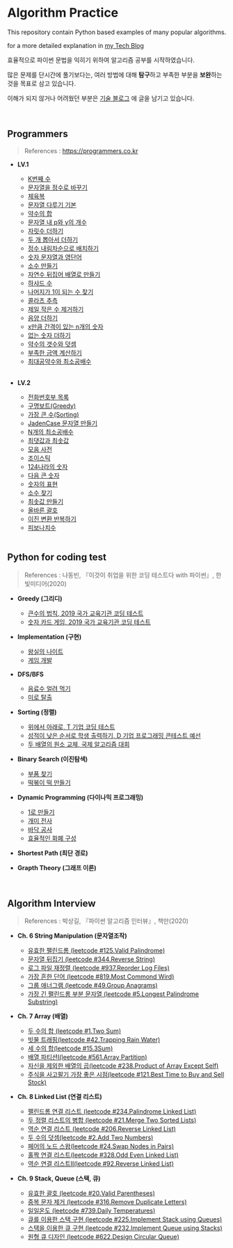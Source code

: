 # Algorithm Practice

This repository contain Python based examples of many popular algorithms. 

for a more detailed explanation in [my Tech Blog](https://medium.com/@heeee)  


효율적으로 파이썬 문법을 익히기 위하여 알고리즘 공부를 시작하였습니다.

많은 문제를 단시간에 풀기보다는, 여러 방법에 대해 **탐구**하고 부족한 부분을 **보완**하는 것을 목표로 삼고 있습니다. 

이해가 되지 않거나 어려웠던 부분은 [기술 블로그](https://medium.com/@heeee) 에 글을 남기고 있습니다.


</br>
  
## Programmers  
>References : https://programmers.co.kr  
  
 - **LV.1**
     - [K번째 수](https://github.com/song-hee-1/algorithm-practice/blob/master/programmers/kth-number.py)
     - [문자열을 정수로 바꾸기](https://github.com/song-hee-1/algorithm-practice/blob/master/programmers/string_to_integer.py)
     - [체육복](https://github.com/song-hee-1/algorithm-practice/blob/master/programmers/pe_clothes.py)
     - [문자열 다루기 기본](https://github.com/song-hee-1/algorithm-practice/blob/master/programmers/string_handling.py)
     - [약수의 합](https://github.com/song-hee-1/algorithm-practice/blob/master/programmers/sum_of_divisors.py)
     - [문자열 내 p와 y의 개수](https://github.com/song-hee-1/algorithm-practice/blob/master/programmers/number_of_p_and_y_in_string.py)	
     - [자릿수 더하기](https://github.com/song-hee-1/algorithm-practice/blob/master/programmers/add_digit.py)
     - [두 개 뽑아서 더하기](https://github.com/song-hee-1/algorithm-practice/blob/master/programmers/take_two_and_add.py)
     - [정수 내림차순으로 배치하기](https://github.com/song-hee-1/algorithm-practice/blob/master/programmers/sort_int_to_reverse.py)
     - [숫자 문자열과 영단어](https://github.com/song-hee-1/algorithm-practice/blob/master/programmers/numeric_strings_and_english_words.py)
     - [소수 만들기](https://github.com/song-hee-1/algorithm-practice/blob/master/programmers/make_prime_number.py)  
     - [자연수 뒤집어 배열로 만들기](https://github.com/song-hee-1/algorithm-practice/blob/master/programmers/reverse_natural_number_to_array.py)
     - [하샤드 수](https://github.com/song-hee-1/algorithm-practice/blob/master/programmers/harshad_number.py)
     - [나머지가 1이 되는 수 찾기](https://github.com/song-hee-1/algorithm-practice/blob/master/programmers/find_a_number_whose_remainder_is_1.py)
     - [콜라츠 추측](https://github.com/song-hee-1/algorithm-practice/blob/master/programmers/collatz_conjectur.py)
     - [제일 작은 수 제거하기](https://github.com/song-hee-1/algorithm-practice/blob/master/programmers/remove_the_smallest_number.py)
     - [음양 더하기](https://github.com/song-hee-1/algorithm-practice/blob/master/programmers/add_negative_and_positive_numbers.py)
     - [x만큼 간격이 있는 n개의 숫자](https://github.com/song-hee-1/algorithm-practice/blob/master/programmers/n_numbers_spaced_by_x.py)
     - [없는 숫자 더하기](https://github.com/song-hee-1/algorithm-practice/blob/master/programmers/add_missing_numbers.py)
     - [약수의 갯수와 덧셈](https://github.com/song-hee-1/algorithm-practice/blob/master/programmers/number_and_addition_of_factors.py)
     - [부족한 금액 계산하기](https://github.com/song-hee-1/algorithm-practice/blob/master/programmers/calculate_the_shortfall.py)
     - [최대공약수와 최소공배수](https://github.com/song-hee-1/algorithm-practice/blob/master/programmers/greatest_common_factor_and_least_common_multiple.py)
     
   </br>

 - **LV.2**
     - [전화번호부 목록](https://github.com/song-hee-1/algorithm-practice/blob/master/programmers/list_of_phone_book.py)
     - [구명보트(Greedy)](https://github.com/song-hee-1/algorithm-practice/blob/master/programmers/lifeboat.py)
     - [가장 큰 수(Sorting)](https://github.com/song-hee-1/algorithm-practice/blob/master/programmers/the_biggest_number.py)
     - [JadenCase 문자열 만들기](https://github.com/song-hee-1/algorithm-practice/blob/master/programmers/create_jadencase_string.py)
     - [N개의 최소공배수](https://github.com/song-hee-1/algorithm-practice/blob/master/programmers/n_least_common_multiples.py)
     - [최댓값과 최솟값](https://github.com/song-hee-1/algorithm-practice/blob/master/programmers/maximum_and_minimum_number.py)
     - [모음 사전](https://github.com/song-hee-1/algorithm-practice/blob/master/programmers/vowls_dict.py)
     - [조이스틱](https://github.com/song-hee-1/algorithm-practice/blob/master/programmers/joystick.py)
     - [124나라의 숫자](https://github.com/song-hee-1/algorithm-practice/blob/master/programmers/number_of_124_country.py)
     - [다음 큰 숫자](https://github.com/song-hee-1/algorithm-practice/blob/master/programmers/next_big_number.py)
     - [숫자의 표현](https://github.com/song-hee-1/algorithm-practice/blob/master/programmers/representation_of_numbers.py)
     - [소수 찾기](https://github.com/song-hee-1/algorithm-practice/blob/master/programmers/find_decimals.py)
     - [최솟값 만들기](https://github.com/song-hee-1/algorithm-practice/blob/master/programmers/create_a_minimum.py)
     - [올바른 괄호](https://github.com/song-hee-1/algorithm-practice/blob/master/programmers/correct_parenthesis.py)
     - [이진 변환 반복하기](https://github.com/song-hee-1/algorithm-practice/blob/master/programmers/repeat_binary_transformation.py) 
     - [피보나치수](https://github.com/song-hee-1/algorithm-practice/blob/master/programmers/fibonacci_number.py)
    
     </br>

## Python for coding test  
>References : 나동빈, 『이것이 취업을 위한 코딩 테스트다 with 파이썬』, 한빛미디어(2020)   
   
 - **Greedy (그리디)**  
    - [큰수의 법칙, 2019 국가 교육기관 코딩 테스트](https://github.com/song-hee-1/algorithm-practice/blob/master/python-for-coding-test/greedy/exercise.1.py)  
    -  [숫자 카드 게임, 2019 국가 교육기관 코딩 테스트](https://github.com/song-hee-1/algorithm-practice/tree/master/python-for-coding-test/greedy/exercise.2.py)  
  
  
 - **Implementation (구현)**  
    - [왕실의 나이트](https://github.com/song-hee-1/algorithm-practice/blob/master/python-for-coding-test/implementation/exercise.1.py)  
    - [게임 개발](https://github.com/song-hee-1/algorithm-practice/blob/master/python-for-coding-test/implementation/exercise.2.py)  
  
  
 - **DFS/BFS**  
    - [음료수 얼려 먹기](https://github.com/song-hee-1/algorithm-practice/blob/master/python-for-coding-test/DFS%26BFS/exercise.1.py)  
    - [미로 탈출](https://github.com/song-hee-1/algorithm-practice/blob/master/python-for-coding-test/DFS&BFS/exercise.2.py)  
  
  
 - **Sorting (정렬)**  
    - [위에서 아래로, T 기업 코딩 테스트](https://github.com/song-hee-1/algorithm-practice/blob/master/python-for-coding-test/sorting/exercise.1.py)  
    - [성적이 낮은 순서로 학생 출력하기, D 기업 프로그래밍 콘테스트 예선](https://github.com/song-hee-1/algorithm-practice/blob/master/python-for-coding-test/sorting/exercise.2.py)  
    - [두 배열의 원소 교체, 국제 알고리즘 대회](https://github.com/song-hee-1/algorithm-practice/blob/master/python-for-coding-test/sorting/exercise.3.py)  
  
  
 - **Binary Search (이진탐색)**  
    - [부품 찾기](https://github.com/song-hee-1/algorithm-practice/blob/master/python-for-coding-test/binary-search/exercise.1.py)  
    - [떡볶이 떡 만들기](https://github.com/song-hee-1/algorithm-practice/blob/master/python-for-coding-test/binary-search/exercise.2.py)  
  
   
 - **Dynamic Programming (다이나믹 프로그래밍)** 
     - [1로 만들기](https://github.com/song-hee-1/algorithm-practice/blob/master/python-for-coding-test/dynamic_programming/exercise.1.py)  
     - [개미 전사](https://github.com/song-hee-1/algorithm-practice/blob/master/python-for-coding-test/dynamic_programming/exercise.2.py)  
     - [바닥 공사](https://github.com/song-hee-1/algorithm-practice/blob/master/python-for-coding-test/dynamic_programming/exercise.3.py)  
     - [효율적인 화폐 구성](https://github.com/song-hee-1/algorithm-practice/blob/master/python-for-coding-test/dynamic_programming/exercise.4.py)  
  
 - **Shortest Path (최단 경로)**  
 - **Grapth Theory (그래프 이론)**

</br>

## Algorithm Interview
>References : 박상길, 『파이썬 알고리즘 인터뷰』, 책만(2020)
   
 - **Ch. 6 String Manipulation (문자열조작)**
   - [유효한 팰린드롬 (leetcode #125.Valid Palindrome)](https://github.com/song-hee-1/algorithm-practice/blob/master/algorithm-interview/125.valid_palindrome.py)
   - [문자열 뒤집기 (leetcode #344.Reverse String)](https://github.com/song-hee-1/algorithm-practice/blob/master/algorithm-interview/344.reverse_string.py)
   - [로그 파일 재정렬 (leetcode #937.Reorder Log Files)](https://github.com/song-hee-1/algorithm-practice/blob/master/algorithm-interview/937.reorder_log_files.py)
   - [가장 흔한 단어 (leetcode #819.Most Commond Wird)](https://github.com/song-hee-1/algorithm-practice/blob/master/algorithm-interview/819.most_common_word.py)
   - [그룹 애너그램 (leetcode #49.Group Anagrams)](https://github.com/song-hee-1/algorithm-practice/blob/master/algorithm-interview/49.group-anagrams.py)
   - [가장 긴 팰린드롬 부분 문자열 (leetcode #5.Longest Palindrome Substring)](https://github.com/song-hee-1/algorithm-practice/blob/master/algorithm-interview/5.longest-palindromic-substring.py)
   

 - **Ch. 7 Array (배열)**
     - [두 수의 합 (leetcode #1.Two Sum)](https://github.com/song-hee-1/algorithm-practice/blob/master/algorithm-interview/1.two_sum.py)
     - [빗물 트래핑(leetcode #42.Trapping Rain Water)](https://github.com/song-hee-1/algorithm-practice/blob/master/algorithm-interview/42.trapping-rain-water.py)
     - [세 수의 합(leetcode #15.3Sum)](https://github.com/song-hee-1/algorithm-practice/blob/master/algorithm-interview/15.3sum.py) 
     - [배열 파티션I(leetcode #561.Array Partition)](https://github.com/song-hee-1/algorithm-practice/blob/master/algorithm-interview/561.array-partition-i.py)
     - [자신을 제외한 배열의 곱(leetcode #238.Product of Array Except Self)](https://github.com/song-hee-1/algorithm-practice/blob/master/algorithm-interview/238.product-of-array-except-self.py)
     - [주식을 사고팔기 가장 좋은 시점(leetcode #121.Best Time to Buy and Sell Stock)](https://github.com/song-hee-1/algorithm-practice/blob/master/algorithm-interview/121.best-time-to-buy-and-sell-stock.py)
  

 - **Ch. 8 Linked List (연결 리스트)** 
   - [팰린드롬 연결 리스트 (leetcode #234.Palindrome Linked List)](https://github.com/song-hee-1/algorithm-practice/blob/master/algorithm-interview/234.palindrome-linked-list.py)
   - [두 정렬 리스트의 병합 (leetcode #21.Merge Two Sorted Lists)](https://github.com/song-hee-1/algorithm-practice/blob/master/algorithm-interview/21.merge-two-sorted-lists.py)
   - [역순 연결 리스트 (leetcode #206.Reverse Linked List)](https://github.com/song-hee-1/algorithm-practice/blob/master/algorithm-interview/206.reverse-linked-list.py)
   - [두 수의 덧셈(leetcode #2.Add Two Numbers)](https://github.com/song-hee-1/algorithm-practice/blob/master/algorithm-interview/2.add-two-numbers.py)
   - [페어의 노드 스왑(leetcode #24.Swap Nodes in Pairs)](https://github.com/song-hee-1/algorithm-practice/blob/master/algorithm-interview/24.swap-nodes-in-pairs.py)
   - [홀짝 연결 리스트(leetcode #328.Odd Even Linked List)](https://github.com/song-hee-1/algorithm-practice/blob/master/algorithm-interview/328.odd-even-linked-list.py)
   - [역순 연결 리스트II(leetcode #92.Reverse Linked List)](https://github.com/song-hee-1/algorithm-practice/blob/master/algorithm-interview/92.reverse-linked-list2.py)


 - **Ch. 9 Stack, Queue (스택, 큐)**
   - [유효한 괄호 (leetcode #20.Valid Parentheses)](https://github.com/song-hee-1/algorithm-practice/blob/master/algorithm-interview/20.valid_parentheses.py)
   - [중복 문자 제거 (leetcode #316.Remove Duplicate Letters)](https://github.com/song-hee-1/algorithm-practice/blob/master/algorithm-interview/316.remove_duplicate_letters.py)
   - [일일온도 (leetcode #739.Daily Temperatures)](https://github.com/song-hee-1/algorithm-practice/blob/master/algorithm-interview/739.daily-temperatures.py)
   - [큐를 이용한 스택 구현 (leetcode #225.Implement Stack using Queues)](https://github.com/song-hee-1/algorithm-practice/blob/master/algorithm-interview/225.implement_stack_using_queues.py)
   - [스택을 이용한 큐 구현 (leetcode #232.Implement Queue using Stacks)](https://github.com/song-hee-1/algorithm-practice/blob/master/algorithm-interview/232.implement_queue_using_stacks.py)
   - [원형 큐 디자인 (leetcode #622.Design Circular Queue)](https://github.com/song-hee-1/algorithm-practice/blob/master/algorithm-interview/622.design_circular_queue.py) 
 